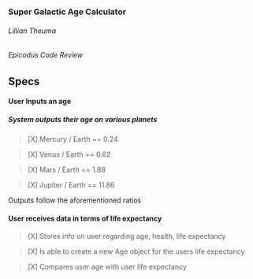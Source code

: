 ### Super Galactic Age Calculator

###### Lillian Theuma
###### Epicodus Code Review

## Specs

#### User Inputs an age
##### System outputs their age on various planets

> [X] Mercury / Earth == 0.24

> [X] Venus / Earth == 0.62

> [X] Mars / Earth == 1.88

> [X] Jupiter / Earth == 11.86

Outputs follow the aforementioned ratios

#### User receives data in terms of life expectancy

> [X] Stores info on user regarding age, health, life expectancy

> [X] Is able to create a new Age object for the users life expectancy

> [X] Compares user age with user life expectancy
